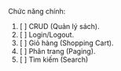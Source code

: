 Chức năng chính:
1. [ ] CRUD (Quản lý sách).
2. [ ] Login/Logout.
3. [ ] Giỏ hàng (Shopping Cart).
4. [ ] Phân trang (Paging).
5. [ ] Tìm kiếm (Search)